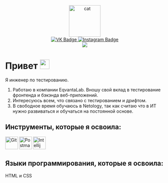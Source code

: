 <div class="Images" align ="center">
<img src="https://media.giphy.com/media/3oKIPnAiaMCws8nOsE/giphy.gif" width="100" alt="cat"/>
</div>

<div class="Badges" align ="center">
<a>
 <a href="https://vk.com/stacyde">
  <img src="https://img.shields.io/badge/VK-blue?style=for-the-badge&logo=VK&logoColor=white)" alt="VK Badge"/>
</a>
  <a href="https://www.instagram.com/stacyyde">
  <img src="https://img.shields.io/badge/Instagram-C13584?style=for-the-badge&logo=Instagram&logoColor=white" alt="Instagram Badge"/>
</a>
<div>

   <div class="Badges-visiting" align ="center">
  <img src="https://komarev.com/ghpvc/?username=Stacyde&style=flat-square&color=8a7f8e"/>
  </div>
  
<div class="About-me" align ="left">
  <h1>Привет
  <img src="https://media.giphy.com/media/hvRJCLFzcasrR4ia7z/giphy.gif" width="30px"/></h1>

<p>Я инженер по тестированию.</p>
<ol>

<li>Работаю в компании EqvantaLab. Вношу свой вклад в тестирование фронтенда и бэкэнда веб-приложений.</li>
<li>Интересуюсь всем, что связано с тестированием и дрифтом.</li>
<li>В свободное время обучаюсь в Netology, так как считаю что в ИТ нужно развиваться и обучаться на постоянной основе.</li>
</ol>
</div>

<aside class="Tools">
<section class="Tools-section">
<div class="Tools-img" align ="left">
<h2 class="Tools-title">Инструменты, которые я освоила: </h2>
  <img src="https://cdn.freebiesupply.com/logos/large/2x/git-icon-logo-png-transparent.png" title="Git" alt="Git" width="40" height="40"/>
  <img src="https://logowiki.net/uploads/logo/p/postman.svg" title="Postman" alt="Postman" width="40" height="40"/>
  <img src="https://www.digiseller.ru/preview/554839/p1_3426434_98691a2e.png" title="Intellij IDEA" alt="Intellij IDEA" width="40" height="40"/>
</div>

<div class="language" align ="left">
<h2 class="language-title">Языки программирования, которые я освоила: </h2>
HTML и CSS
</div>
</section>
</aside>

